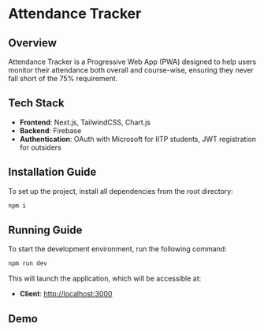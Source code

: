# Attendance Tracker

## Overview

Attendance Tracker is a Progressive Web App (PWA) designed to help users monitor their attendance both overall and course-wise, ensuring they never fall short of the 75% requirement.

## Tech Stack

- **Frontend**: Next.js, TailwindCSS, Chart.js
- **Backend**: Firebase
- **Authentication**: OAuth with Microsoft for IITP students, JWT registration for outsiders

## Installation Guide

To set up the project, install all dependencies from the root directory:

```bash
npm i
```

## Running Guide

To start the development environment, run the following command:

```bash
npm run dev
```

This will launch the application, which will be accessible at:

- **Client**: [http://localhost:3000](http://localhost:3000)


## Demo
